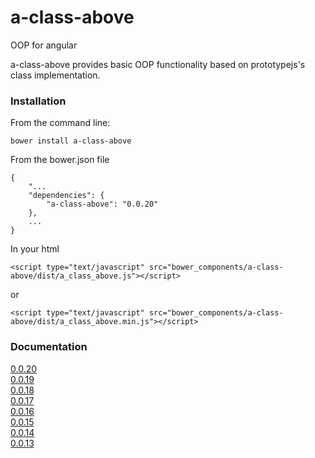 # a-class-above

OOP for angular

a-class-above provides basic OOP functionality based on prototypejs's class implementation.

### Installation

From the command line:
    
    bower install a-class-above

From the bower.json file
    
    {
	    "...
	    "dependencies": {
	        "a-class-above": "0.0.20"
	    },
		...
	}
	
In your html

    <script type="text/javascript" src="bower_components/a-class-above/dist/a_class_above.js"></script>
or

    <script type="text/javascript" src="bower_components/a-class-above/dist/a_class_above.min.js"></script>

### Documentation

[0.0.20](http://pedago.github.io/a-class-above/docs/0.0.20)  
[0.0.19](http://pedago.github.io/a-class-above/docs/0.0.19)  
[0.0.18](http://pedago.github.io/a-class-above/docs/0.0.18)  
[0.0.17](http://pedago.github.io/a-class-above/docs/0.0.17)  
[0.0.16](http://pedago.github.io/a-class-above/docs/0.0.16)  
[0.0.15](http://pedago.github.io/a-class-above/docs/0.0.15)  
[0.0.14](http://pedago.github.io/a-class-above/docs/0.0.14)  
[0.0.13](http://pedago.github.io/a-class-above/docs/0.0.13)  
